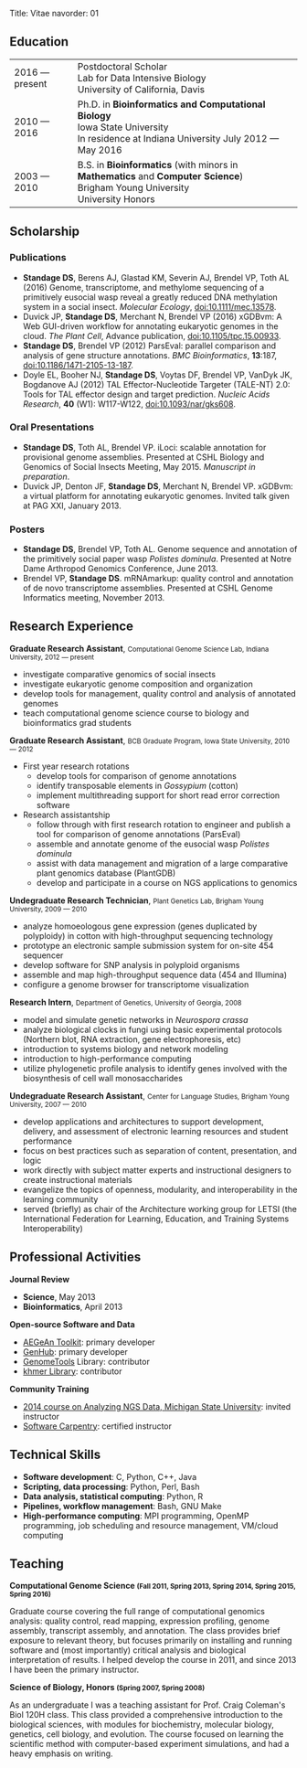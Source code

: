 Title: Vitae
navorder: 01

## Education

<table>
  <tr>
    <td>2016 — present</td>
    <td>
      Postdoctoral Scholar<br />
      Lab for Data Intensive Biology<br />
      University of California, Davis
    </td>
  </tr>
    <tr>
      <td>2010 — 2016</td>
      <td>
        Ph.D. in <strong>Bioinformatics and Computational Biology</strong><br />
        Iowa State University<br />
        In residence at Indiana University July 2012 — May 2016
      </td>
    </tr>
  <tr>
    <td>2003 — 2010</td>
    <td>
      B.S. in <strong>Bioinformatics</strong> (with minors in <strong>Mathematics</strong> and <strong>Computer Science</strong>)<br />
      Brigham Young University<br />
      University Honors
    </td>
  </tr>
</table>

## Scholarship

### Publications

- **Standage DS**, Berens AJ, Glastad KM, Severin AJ, Brendel VP, Toth AL (2016) Genome, transcriptome, and methylome sequencing of a primitively eusocial wasp reveal a greatly reduced DNA methylation system in a social insect. *Molecular Ecology*, [doi:10.1111/mec.13578](http://dx.doi.org/10.1111/mec.13578).
- Duvick JP, **Standage DS**, Merchant N, Brendel VP (2016) xGDBvm: A Web GUI-driven workflow for annotating eukaryotic genomes in the cloud. *The Plant Cell*, Advance publication, [doi:10.1105/tpc.15.00933](http://dx.doi.org/10.1105/tpc.15.00933).
- **Standage DS**, Brendel VP (2012) ParsEval: parallel comparison and analysis of gene structure annotations. *BMC Bioinformatics*, **13**:187, [doi:10.1186/1471-2105-13-187](http://dx.doi.org/10.1186/1471-2105-13-187).
- Doyle EL, Booher NJ, **Standage DS**, Voytas DF, Brendel VP, VanDyk JK, Bogdanove AJ (2012) TAL Effector-Nucleotide Targeter (TALE-NT) 2.0: Tools for TAL effector design and target prediction. *Nucleic Acids Research*, **40** (W1): W117-W122, [doi:10.1093/nar/gks608](http://dx.doi.org/10.1093/nar/gks608).

### Oral Presentations

- **Standage DS**, Toth AL, Brendel VP. iLoci: scalable annotation for provisional genome assemblies. Presented at CSHL Biology and Genomics of Social Insects Meeting, May 2015. *Manuscript in preparation*.
- Duvick JP, Denton JF, **Standage DS**, Merchant N, Brendel VP. xGDBvm: a virtual platform for annotating eukaryotic genomes. Invited talk given at PAG XXI, January 2013.

### Posters

- **Standage DS**, Brendel VP, Toth AL. Genome sequence and annotation of the primitively social paper wasp *Polistes dominula*. Presented at Notre Dame Arthropod Genomics Conference, June 2013.
- Brendel VP, **Standage DS**. mRNAmarkup: quality control and annotation of de novo transcriptome assemblies. Presented at CSHL Genome Informatics meeting, November 2013.

## Research Experience

**Graduate Research Assistant**, <small>Computational Genome Science Lab, Indiana University, 2012 — present</small>

- investigate comparative genomics of social insects
- investigate eukaryotic genome composition and organization
- develop tools for management, quality control and analysis of annotated genomes
- teach computational genome science course to biology and bioinformatics grad students

**Graduate Research Assistant**, <small>BCB Graduate Program, Iowa State University, 2010 — 2012</small>

- First year research rotations
    - develop tools for comparison of genome annotations
    - identify transposable elements in *Gossypium* (cotton)
    - implement multithreading support for short read error correction software
- Research assistantship
    - follow through with first research rotation to engineer and publish a tool for comparison of genome annotations (ParsEval)
    - assemble and annotate genome of the eusocial wasp *Polistes dominula*
    - assist with data management and migration of a large comparative plant genomics database (PlantGDB)
    - develop and participate in a course on NGS applications to genomics

**Undegraduate Research Technician**, <small>Plant Genetics Lab, Brigham Young University, 2009 — 2010</small>

- analyze homoeologous gene expression (genes duplicated by polyploidy) in cotton with high-throughput sequencing technology
- prototype an electronic sample submission system for on-site 454 sequencer
- develop software for SNP analysis in polyploid organisms
- assemble and map high-throughput sequence data (454 and Illumina)
- configure a genome browser for transcriptome visualization

**Research Intern**, <small>Department of Genetics, University of Georgia, 2008</small>

- model and simulate genetic networks in *Neurospora crassa*
- analyze biological clocks in fungi using basic experimental protocols (Northern blot, RNA extraction, gene electrophoresis, etc)
- introduction to systems biology and network modeling
- introduction to high-performance computing
- utilize phylogenetic profile analysis to identify genes involved with the biosynthesis of cell wall monosaccharides

**Undegraduate Research Assistant**, <small>Center for Language Studies, Brigham Young University, 2007 — 2010</small>

- develop applications and architectures to support development, delivery, and assessment of electronic learning resources and student performance
- focus on best practices such as separation of content, presentation, and logic
- work directly with subject matter experts and instructional designers to create instructional materials
- evangelize the topics of openness, modularity, and interoperability in the learning community
- served (briefly) as chair of the Architecture working group for LETSI (the International Federation for Learning, Education, and Training Systems Interoperability)

## Professional Activities

**Journal Review**

- **Science**, May 2013
- **Bioinformatics**, April 2013

**Open-source Software and Data**

- [AEGeAn Toolkit](http://brendelgroup.github.io/AEGeAn): primary developer
- [GenHub](http://standage.github.io/genhub): primary developer
- [GenomeTools](http://genometools.org/) Library: contributor
- [khmer Library](http://khmer.readthedocs.org/): contributor

**Community Training**

- [2014 course on Analyzing NGS Data, Michigan State University](http://bioinformatics.msu.edu/ngs-summer-course-2014): invited instructor
- [Software Carpentry](http://software-carpentry.org/): certified instructor

## Technical Skills

- **Software development**: C, Python, C++, Java
- **Scripting, data processing**: Python, Perl, Bash
- **Data analysis, statistical computing**: Python, R
- **Pipelines, workflow management**: Bash, GNU Make
- **High-performance computing**: MPI programming, OpenMP programming, job scheduling and resource management, VM/cloud computing

## Teaching

**Computational Genome Science <small>(Fall 2011, Spring 2013, Spring 2014, Spring 2015, Spring 2016)</small>**

Graduate course covering the full range of computational genomics analysis: quality control, read mapping, expression profiling, genome assembly, transcript assembly, and annotation.
The class provides brief exposure to relevant theory, but focuses primarily on installing and running software and (most importantly) critical analysis and biological interpretation of results.
I helped develop the course in 2011, and since 2013 I have been the primary instructor.

**Science of Biology, Honors <small>(Spring 2007, Spring 2008)</small>**

As an undergraduate I was a teaching assistant for Prof. Craig Coleman's Biol 120H class.
This class provided a comprehensive introduction to the biological sciences, with modules for biochemistry, molecular biology, genetics, cell biology, and evolution.
The course focused on learning the scientific method with computer-based experiment simulations, and had a heavy emphasis on writing.
